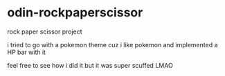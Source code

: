 # odin-rockpaperscissor
rock paper scissor project

i tried to go with a pokemon theme cuz i like pokemon and implemented a HP bar with it 

feel free to see how i did it but it was super scuffed LMAO 
